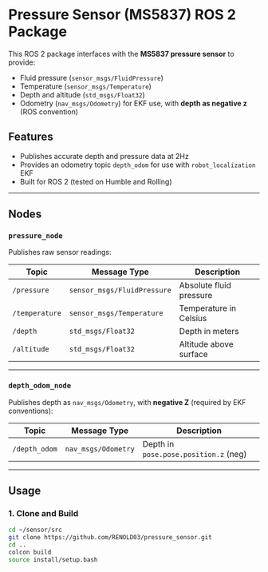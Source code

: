 # Pressure Sensor (MS5837) ROS 2 Package

This ROS 2 package interfaces with the **MS5837 pressure sensor** to provide:

- Fluid pressure (`sensor_msgs/FluidPressure`)
- Temperature (`sensor_msgs/Temperature`)
- Depth and altitude (`std_msgs/Float32`)
- Odometry (`nav_msgs/Odometry`) for EKF use, with **depth as negative z** (ROS convention)

## Features

- Publishes accurate depth and pressure data at 2Hz
- Provides an odometry topic `depth_odom` for use with `robot_localization` EKF
- Built for ROS 2 (tested on Humble and Rolling)

---

## Nodes

### `pressure_node`

Publishes raw sensor readings:

| Topic        | Message Type                 | Description                 |
|--------------|------------------------------|-----------------------------|
| `/pressure`  | `sensor_msgs/FluidPressure`  | Absolute fluid pressure     |
| `/temperature` | `sensor_msgs/Temperature`  | Temperature in Celsius      |
| `/depth`     | `std_msgs/Float32`           | Depth in meters             |
| `/altitude`  | `std_msgs/Float32`           | Altitude above surface      |

---

### `depth_odom_node`

Publishes depth as `nav_msgs/Odometry`, with **negative Z** (required by EKF conventions):

| Topic         | Message Type         | Description                          |
|---------------|----------------------|--------------------------------------|
| `/depth_odom` | `nav_msgs/Odometry`  | Depth in `pose.pose.position.z` (neg)|

---

## Usage

### 1. Clone and Build

```bash
cd ~/sensor/src
git clone https://github.com/RENOLD03/pressure_sensor.git
cd ..
colcon build
source install/setup.bash
